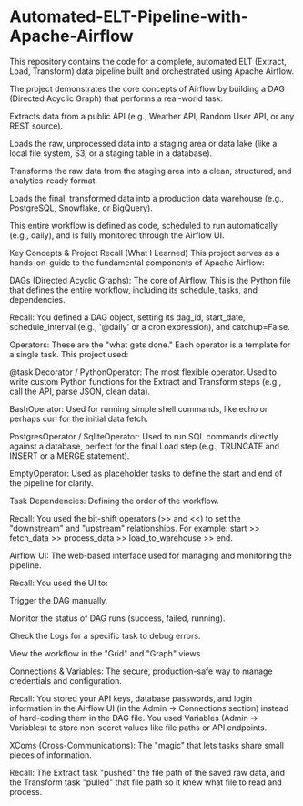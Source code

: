 # Automated-ELT-Pipeline-with-Apache-Airflow



This repository contains the code for a complete, automated ELT (Extract, Load, Transform) data pipeline built and orchestrated using Apache Airflow.

The project demonstrates the core concepts of Airflow by building a DAG (Directed Acyclic Graph) that performs a real-world task:

Extracts data from a public API (e.g., Weather API, Random User API, or any REST source).

Loads the raw, unprocessed data into a staging area or data lake (like a local file system, S3, or a staging table in a database).

Transforms the raw data from the staging area into a clean, structured, and analytics-ready format.

Loads the final, transformed data into a production data warehouse (e.g., PostgreSQL, Snowflake, or BigQuery).

This entire workflow is defined as code, scheduled to run automatically (e.g., daily), and is fully monitored through the Airflow UI.

Key Concepts & Project Recall (What I Learned)
This project serves as a hands-on-guide to the fundamental components of Apache Airflow:

DAGs (Directed Acyclic Graphs): The core of Airflow. This is the Python file that defines the entire workflow, including its schedule, tasks, and dependencies.

Recall: You defined a DAG object, setting its dag_id, start_date, schedule_interval (e.g., '@daily' or a cron expression), and catchup=False.

Operators: These are the "what gets done." Each operator is a template for a single task. This project used:

@task Decorator / PythonOperator: The most flexible operator. Used to write custom Python functions for the Extract and Transform steps (e.g., call the API, parse JSON, clean data).

BashOperator: Used for running simple shell commands, like echo or perhaps curl for the initial data fetch.

PostgresOperator / SqliteOperator: Used to run SQL commands directly against a database, perfect for the final Load step (e.g., TRUNCATE and INSERT or a MERGE statement).

EmptyOperator: Used as placeholder tasks to define the start and end of the pipeline for clarity.

Task Dependencies: Defining the order of the workflow.

Recall: You used the bit-shift operators (>> and <<) to set the "downstream" and "upstream" relationships. For example: start >> fetch_data >> process_data >> load_to_warehouse >> end.

Airflow UI: The web-based interface used for managing and monitoring the pipeline.

Recall: You used the UI to:

Trigger the DAG manually.

Monitor the status of DAG runs (success, failed, running).

Check the Logs for a specific task to debug errors.

View the workflow in the "Grid" and "Graph" views.

Connections & Variables: The secure, production-safe way to manage credentials and configuration.

Recall: You stored your API keys, database passwords, and login information in the Airflow UI (in the Admin -> Connections section) instead of hard-coding them in the DAG file. You used Variables (Admin -> Variables) to store non-secret values like file paths or API endpoints.

XComs (Cross-Communications): The "magic" that lets tasks share small pieces of information.

Recall: The Extract task "pushed" the file path of the saved raw data, and the Transform task "pulled" that file path so it knew what file to read and process.
